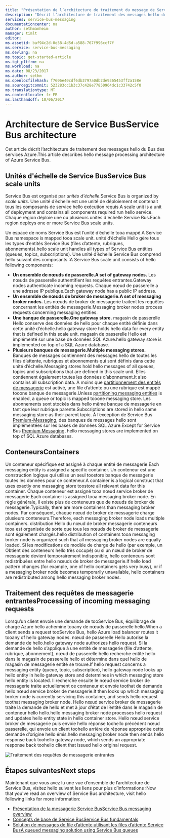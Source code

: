 ```yaml
---
title: "Présentation de l’architecture de traitement du message de Service Bus aaaAzure | Documents Microsoft"
description: "Décrit l’architecture de traitement des messages hello du Bus des services Azure."
services: service-bus-messaging
documentationcenter: na
author: sethmanheim
manager: timlt
editor: 
ms.assetid: baf94c2d-0e58-4d5d-a588-767f996ccf7f
ms.service: service-bus-messaging
ms.devlang: na
ms.topic: get-started-article
ms.tgt_pltfrm: na
ms.workload: na
ms.date: 08/23/2017
ms.author: sethm
ms.openlocfilehash: f7606e40cdf6db3797a0db2de9365453ff2a158e
ms.sourcegitcommit: 523283cc1b3c37c428e77850964dc1c33742c5f0
ms.translationtype: MT
ms.contentlocale: fr-FR
ms.lasthandoff: 10/06/2017
---
```

# <a name="service-bus-architecture"></a><span data-ttu-id="5b46c-103">Architecture de Service Bus</span><span class="sxs-lookup"><span data-stu-id="5b46c-103">Service Bus architecture</span></span>
<span data-ttu-id="5b46c-104">Cet article décrit l’architecture de traitement des messages hello du Bus des services Azure.</span><span class="sxs-lookup"><span data-stu-id="5b46c-104">This article describes hello message processing architecture of Azure Service Bus.</span></span>

## <a name="service-bus-scale-units"></a><span data-ttu-id="5b46c-105">Unités d'échelle de Service Bus</span><span class="sxs-lookup"><span data-stu-id="5b46c-105">Service Bus scale units</span></span>
<span data-ttu-id="5b46c-106">Service Bus est organisé par *unités d'échelle*.</span><span class="sxs-lookup"><span data-stu-id="5b46c-106">Service Bus is organized by *scale units*.</span></span> <span data-ttu-id="5b46c-107">Une unité d’échelle est une unité de déploiement et contenait tous les composants de service hello exécution requis.</span><span class="sxs-lookup"><span data-stu-id="5b46c-107">A scale unit is a unit of deployment and contains all components required run hello service.</span></span> <span data-ttu-id="5b46c-108">Chaque région déploie une ou plusieurs unités d'échelle Service Bus.</span><span class="sxs-lookup"><span data-stu-id="5b46c-108">Each region deploys one or more Service Bus scale units.</span></span>

<span data-ttu-id="5b46c-109">Un espace de noms Service Bus est l’unité d’échelle tooa mappé.</span><span class="sxs-lookup"><span data-stu-id="5b46c-109">A Service Bus namespace is mapped tooa scale unit.</span></span> <span data-ttu-id="5b46c-110">unité d’échelle Hello gère tous les types d’entités Service Bus (files d’attente, rubriques, abonnements).</span><span class="sxs-lookup"><span data-stu-id="5b46c-110">hello scale unit handles all types of Service Bus entities (queues, topics, subscriptions).</span></span> <span data-ttu-id="5b46c-111">Une unité d’échelle Service Bus comprend hello suivant des composants :</span><span class="sxs-lookup"><span data-stu-id="5b46c-111">A Service Bus scale unit consists of hello following components:</span></span>

* <span data-ttu-id="5b46c-112">**Un ensemble de nœuds de passerelle.**</span><span class="sxs-lookup"><span data-stu-id="5b46c-112">**A set of gateway nodes.**</span></span> <span data-ttu-id="5b46c-113">Les nœuds de passerelle authentifient les requêtes entrantes.</span><span class="sxs-lookup"><span data-stu-id="5b46c-113">Gateway nodes authenticate incoming requests.</span></span> <span data-ttu-id="5b46c-114">Chaque nœud de passerelle a une adresse IP publique.</span><span class="sxs-lookup"><span data-stu-id="5b46c-114">Each gateway node has a public IP address.</span></span>
* <span data-ttu-id="5b46c-115">**Un ensemble de nœuds de broker de messagerie.**</span><span class="sxs-lookup"><span data-stu-id="5b46c-115">**A set of messaging broker nodes.**</span></span> <span data-ttu-id="5b46c-116">Les nœuds de broker de messagerie traitent les requêtes concernant les entités de messagerie.</span><span class="sxs-lookup"><span data-stu-id="5b46c-116">Messaging broker nodes process requests concerning messaging entities.</span></span>
* <span data-ttu-id="5b46c-117">**Une banque de passerelle.**</span><span class="sxs-lookup"><span data-stu-id="5b46c-117">**One gateway store.**</span></span> <span data-ttu-id="5b46c-118">magasin de passerelle Hello conserve des données de hello pour chaque entité définie dans cette unité d’échelle.</span><span class="sxs-lookup"><span data-stu-id="5b46c-118">hello gateway store holds hello data for every entity that is defined in this scale unit.</span></span> <span data-ttu-id="5b46c-119">magasin de passerelle Hello est implémenté sur une base de données SQL Azure.</span><span class="sxs-lookup"><span data-stu-id="5b46c-119">hello gateway store is implemented on top of a SQL Azure database.</span></span>
* <span data-ttu-id="5b46c-120">**Plusieurs banques de messagerie.**</span><span class="sxs-lookup"><span data-stu-id="5b46c-120">**Multiple messaging stores.**</span></span> <span data-ttu-id="5b46c-121">Banques de messages contiennent des messages hello de toutes les files d’attente, rubriques et abonnements qui sont définis dans cette unité d’échelle.</span><span class="sxs-lookup"><span data-stu-id="5b46c-121">Messaging stores hold hello messages of all queues, topics and subscriptions that are defined in this scale unit.</span></span> <span data-ttu-id="5b46c-122">Elles contiennent également toutes les données d’abonnement.</span><span class="sxs-lookup"><span data-stu-id="5b46c-122">It also contains all subscription data.</span></span> <span data-ttu-id="5b46c-123">À moins que [partitionnement des entités de messagerie](service-bus-partitioning.md) est activé, une file d’attente ou une rubrique est mappé tooone banque de messagerie.</span><span class="sxs-lookup"><span data-stu-id="5b46c-123">Unless [partitioning messaging entities](service-bus-partitioning.md) is enabled, a queue or topic is mapped tooone messaging store.</span></span> <span data-ttu-id="5b46c-124">Les abonnements sont stockés dans hello même banque de messagerie en tant que leur rubrique parente.</span><span class="sxs-lookup"><span data-stu-id="5b46c-124">Subscriptions are stored in hello same messaging store as their parent topic.</span></span> <span data-ttu-id="5b46c-125">À l’exception de Service Bus [Premium-Messaging](service-bus-premium-messaging.md), des banques de messages hello sont implémentées sur les bases de données SQL Azure.</span><span class="sxs-lookup"><span data-stu-id="5b46c-125">Except for Service Bus [Premium Messaging](service-bus-premium-messaging.md), hello messaging stores are implemented on top of SQL Azure databases.</span></span>

## <a name="containers"></a><span data-ttu-id="5b46c-126">Conteneurs</span><span class="sxs-lookup"><span data-stu-id="5b46c-126">Containers</span></span>
<span data-ttu-id="5b46c-127">Un conteneur spécifique est assigné à chaque entité de messagerie.</span><span class="sxs-lookup"><span data-stu-id="5b46c-127">Each messaging entity is assigned a specific container.</span></span> <span data-ttu-id="5b46c-128">Un conteneur est une construction logique qui utilise un seul toostore banque de messagerie toutes les données pour ce conteneur.</span><span class="sxs-lookup"><span data-stu-id="5b46c-128">A container is a logical construct that uses exactly one messaging store toostore all relevant data for this container.</span></span> <span data-ttu-id="5b46c-129">Chaque conteneur est assigné tooa nœud service broker de messagerie.</span><span class="sxs-lookup"><span data-stu-id="5b46c-129">Each container is assigned tooa messaging broker node.</span></span> <span data-ttu-id="5b46c-130">En règle générale, il existe plus de conteneurs que de nœuds de broker de messagerie.</span><span class="sxs-lookup"><span data-stu-id="5b46c-130">Typically, there are more containers than messaging broker nodes.</span></span> <span data-ttu-id="5b46c-131">Par conséquent, chaque nœud de broker de messagerie charge plusieurs conteneurs.</span><span class="sxs-lookup"><span data-stu-id="5b46c-131">Therefore, each messaging broker node loads multiple containers.</span></span> <span data-ttu-id="5b46c-132">distribution Hello du nœud de broker messagerie conteneurs tooa est organisée de sorte que tous les nœuds de broker de messagerie sont également chargés.</span><span class="sxs-lookup"><span data-stu-id="5b46c-132">hello distribution of containers tooa messaging broker node is organized such that all messaging broker nodes are equally loaded.</span></span> <span data-ttu-id="5b46c-133">Si les modifications de modèle de charge de hello (par exemple, un Obtient des conteneurs hello très occupé) ou si un nœud de broker de messagerie devient temporairement indisponible, hello conteneurs sont redistribuées entre hello nœuds de broker de messagerie.</span><span class="sxs-lookup"><span data-stu-id="5b46c-133">If hello load pattern changes (for example, one of hello containers gets very busy), or if a messaging broker node becomes temporarily unavailable, hello containers are redistributed among hello messaging broker nodes.</span></span>

## <a name="processing-of-incoming-messaging-requests"></a><span data-ttu-id="5b46c-134">Traitement des requêtes de messagerie entrantes</span><span class="sxs-lookup"><span data-stu-id="5b46c-134">Processing of incoming messaging requests</span></span>
<span data-ttu-id="5b46c-135">Lorsqu’un client envoie une demande de tooService Bus, équilibrage de charge Azure hello achemine tooany de nœuds de passerelle hello.</span><span class="sxs-lookup"><span data-stu-id="5b46c-135">When a client sends a request tooService Bus, hello Azure load balancer routes it tooany of hello gateway nodes.</span></span> <span data-ttu-id="5b46c-136">nœud de passerelle Hello autorise la demande de hello.</span><span class="sxs-lookup"><span data-stu-id="5b46c-136">hello gateway node authorizes hello request.</span></span> <span data-ttu-id="5b46c-137">Si la demande de hello s’applique à une entité de messagerie (file d’attente, rubrique, abonnement), nœud de passerelle hello recherche entité hello dans le magasin de passerelle hello et détermine dans quel hello de magasin de messagerie entité se trouve.</span><span class="sxs-lookup"><span data-stu-id="5b46c-137">If hello request concerns a messaging entity (queue, topic, subscription), hello gateway node looks up hello entity in hello gateway store and determines in which messaging store hello entity is located.</span></span> <span data-ttu-id="5b46c-138">Il recherche ensuite le nœud service broker de messagerie traite actuellement ce conteneur et envoie toothat de demande hello nœud service broker de messagerie.</span><span class="sxs-lookup"><span data-stu-id="5b46c-138">It then looks up which messaging broker node is currently servicing this container, and sends hello request toothat messaging broker node.</span></span> <span data-ttu-id="5b46c-139">Hello nœud service broker de messagerie traite la demande de hello et met à jour d’état de l’entité dans le magasin de conteneur hello hello.</span><span class="sxs-lookup"><span data-stu-id="5b46c-139">hello messaging broker node processes hello request and updates hello entity state in hello container store.</span></span> <span data-ttu-id="5b46c-140">Hello nœud service broker de messagerie puis envoie hello réponse toohello précédent nœud passerelle, qui envoie un client toohello arrière de réponse appropriée cette demande d’origine hello émis.</span><span class="sxs-lookup"><span data-stu-id="5b46c-140">hello messaging broker node then sends hello response back toohello gateway node, which sends an appropriate response back toohello client that issued hello original request.</span></span>

![Traitement des requêtes de messagerie entrantes](./media/service-bus-architecture/ic690644.png)

## <a name="next-steps"></a><span data-ttu-id="5b46c-142">Étapes suivantes</span><span class="sxs-lookup"><span data-stu-id="5b46c-142">Next steps</span></span>
<span data-ttu-id="5b46c-143">Maintenant que vous avez lu une vue d’ensemble de l’architecture de Service Bus, visitez hello suivant les liens pour plus d’informations :</span><span class="sxs-lookup"><span data-stu-id="5b46c-143">Now that you've read an overview of Service Bus architecture, visit hello following links for more information:</span></span>

* [<span data-ttu-id="5b46c-144">Présentation de la messagerie Service Bus</span><span class="sxs-lookup"><span data-stu-id="5b46c-144">Service Bus messaging overview</span></span>](service-bus-messaging-overview.md)
* [<span data-ttu-id="5b46c-145">Concepts de base de Service Bus</span><span class="sxs-lookup"><span data-stu-id="5b46c-145">Service Bus fundamentals</span></span>](service-bus-fundamentals-hybrid-solutions.md)
* [<span data-ttu-id="5b46c-146">Solution de messages de file d’attente utilisant les files d’attente Service Bus</span><span class="sxs-lookup"><span data-stu-id="5b46c-146">A queued messaging solution using Service Bus queues</span></span>](service-bus-dotnet-multi-tier-app-using-service-bus-queues.md)


